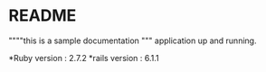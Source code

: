 # README

""""this is a sample documentation """
application up and running.

*Ruby version : 2.7.2
*rails version : 6.1.1

